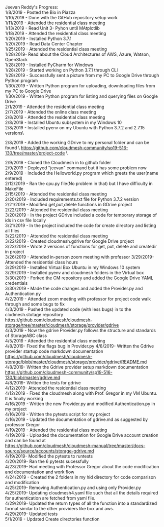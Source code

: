 Jeevan Reddy's Progress: \
1/8/2019 - Posted the Bio in Piazza\
1/10/2019 - Done with the GitHub repository setup work \
1/11/2019 - Attended the residential class meeting \
1/13/2019 - Read Unit 3- Pyhon until MAtplotlib \
1/18/2019 - Attended the residential class meeting \
1/20/2019 - Installed Python 3.7.1 \
1/20/2019 - Read Data Center Chapter \
1/25/2019 - Attended the residential class meeting \
1/28/2019- Read about the Cloud Architectures of AWS, Azure, Watson, OpenStack \
1/28/2019 - Installed PyCharm for Windows \
1/28/2019 - Started working on Python 3.7.1 through CLI \
1/28/2019 - Successfully sent a picture from my PC to Google Drive through Python program \
1/30/2019 - Written Python program for uploading, downloading files from my PC to Google Drive \
1/30/2019 - Written Python program for listing and querying files on Google Drive \
2/1/2019 - Attended the residential class meeting \
2/7/2019 - Attended the online class meeting \
2/8/2019 - Attended the residential class meeting \
2/8/2019 - Installed Ubuntu subsystem in my Windows 10 \
2/8/2019 - Installed pyenv on my Ubuntu with Python 3.7.2 and 2.7.15 versions\

2/8/2019 - Added the working GDrive to my personal folder and can be found \ 
           https://github.com/cloudmesh-community/sp19-516-130/tree/master/project-code  \
           
2/9/2019 - Cloned the Cloudmesh in to github folder \
2/9/2019 - Deployed "jeevan" command but it has some problem now\
2/9/2019 - Included the Helloworld.py program which greets the user(name entered) \
2/12/2019 - Ran the cpu.py file(No problem in that) but I have difficulty in MakeFile \
2/15/2019 - Attended the residential class meeting \
2/20/2019 - Included requirements.txt file for Python 3.7.2 version \
2/21/2019 - Modified get,put,delete functions in GDrive project \
2/22/2019 - Attended the residential class meeting \
3/20/2019 - In the project GDrive included a code for temporary storage of ids in csv file locally \
3/21/2019 - In the project included the code for create directory and listing all files \
3/22/2019 - Attended the residential class meeting \
3/22/2019 - Created  cloudmesh.gdrive for Google Drive project \
3/23/2019 - Wrote 2 versions of functions for get, put, delete and createdir in project \
3/26/2019 - Attended in-person zoom meeting with professor 
3/29/2019- Attended the residential class hours \
3/29/2019 - Installed Virtual Box Ubuntu in my Windows 10 system \
3/29/2019 - Installed pyenv and cloudmesh folders in the Virtual box \
3/30/2019 - Forked the CM repository and added the Google Drive YAML credentials \
3/30/2019 - Made the code changes and added the Provider.py and Authentication.py \
4/2/2019 - Attended zoom meeting with professor for project code walk through and some bugs to fix \
4/3/2019 - Pushed the updated code (with less bugs) in to the clodmesh.stotage repository \
           https://github.com/cloudmesh/cloudmesh-storage/tree/master/cloudmesh/storage/provider/gdrive  \
4/3/2019 - Now the gdrive Provider.py follows the structure and standards of StorageABC class \
4/5/2019 - Attended the residential class meeting \
4/8/2019- Fixed the flags bug in Provider.py
4/8/2019- Written the Gdrive provider startup code markdown documentation \
           https://github.com/cloudmesh/cloudmesh-storage/blob/master/cloudmesh/storage/provider/gdrive/README.md \
4/8/2019- Written the Gdrive provider setup markdown documentation \
           https://github.com/cloudmesh-community/sp19-516-130/blob/master/gdrive.md \
4/8/2019- Written the tests for gdrive \
4/12/2019- Attended the residential class meeting \
4/12/2019 - Fixed the cloudmesh along with Prof. Gregor in my VM Ubuntu. It is finally working \
4/16/2019 - Written the new Provider.py and modified Authentication.py in my project \
4/16/2019 - Written the pytests script for my project \
4/16/2019 - Updated the documentation of gdrive.md as suggested by professor Gregor \
4/19/2019 - Attended the residential class meeting \
4/19/2019 - Uploaded the documentation for Google Drive account creation and can be found at \
           https://github.com/cloudmesh/cloudmesh-manual/tree/master/docs-source/source/accounts/storage-gdrive.md \
4/19/2019- Modified the pytests to runtests\
4/20/2019- Ran the 6 pytests sucessfully \
4/23/2019- Had meeting with Professor Gregor about the code modification and documentation and work flow \
4/24/2019 - Created the 2 folders in my hid directory for code comparison and modification \
4/25/2019- Removing Authentication.py and using only Provider.py \
4/25/2019- Updating cloudmesh4.yaml file such that all the details required for authentication are fetched from yaml file. \
4/29/2019- Updated the return types of all the function into a standardized format similar to the other providers like box and aws. \
4/29/2019- Updated tests \
5/1/2019 - Updated Create directories function 




           

